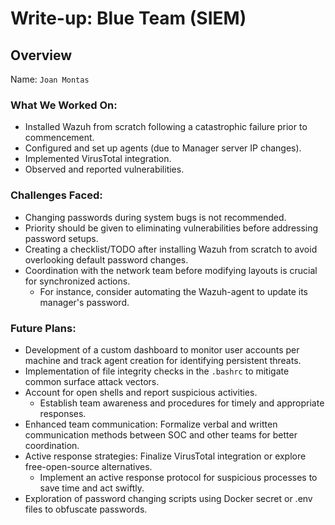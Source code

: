 # Write-up: Blue Team (SIEM)

## Overview
Name: `Joan Montas`

### What We Worked On:
- Installed Wazuh from scratch following a catastrophic failure prior to commencement.
- Configured and set up agents (due to Manager server IP changes).
- Implemented VirusTotal integration.
- Observed and reported vulnerabilities.

### Challenges Faced:
- Changing passwords during system bugs is not recommended.
- Priority should be given to eliminating vulnerabilities before addressing password setups.
- Creating a checklist/TODO after installing Wazuh from scratch to avoid overlooking default password changes.
- Coordination with the network team before modifying layouts is crucial for synchronized actions.
  - For instance, consider automating the Wazuh-agent to update its manager's password.

### Future Plans:
- Development of a custom dashboard to monitor user accounts per machine and track agent creation for identifying persistent threats.
- Implementation of file integrity checks in the `.bashrc` to mitigate common surface attack vectors.
- Account for open shells and report suspicious activities.
  - Establish team awareness and procedures for timely and appropriate responses.
- Enhanced team communication: Formalize verbal and written communication methods between SOC and other teams for better coordination.
- Active response strategies: Finalize VirusTotal integration or explore free-open-source alternatives.
  - Implement an active response protocol for suspicious processes to save time and act swiftly.
- Exploration of password changing scripts using Docker secret or .env files to obfuscate passwords.

